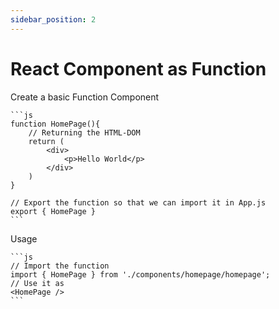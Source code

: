 ```yaml
---
sidebar_position: 2
---
```

# React Component as Function

Create a basic Function Component

    ```js 
    function HomePage(){
        // Returning the HTML-DOM
        return (
            <div>
                <p>Hello World</p>
            </div>
        )
    }

    // Export the function so that we can import it in App.js
    export { HomePage }
    ```

Usage

    ```js
    // Import the function
    import { HomePage } from './components/homepage/homepage';
    // Use it as
    <HomePage />
    ```